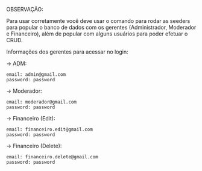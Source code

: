 OBSERVAÇÃO:

Para usar corretamente você deve usar o comando para rodar as seeders para popular o banco de dados com os gerentes (Administrador, Moderador e Financeiro), além de popular com alguns usuários para poder efetuar o CRUD.

Informações dos gerentes para acessar no login:

-> ADM:

    email: admin@gmail.com
    password: password

-> Moderador:

    email: moderador@gmail.com
    password: password

-> Financeiro (Edit):

    email: financeiro.edit@gmail.com
    password: password

-> Financeiro (Delete):

    email: financeiro.delete@gmail.com
    password: password